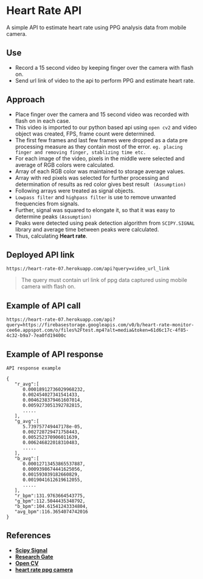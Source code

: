 # Heart Rate API

A simple API to estimate heart rate using PPG analysis data from mobile camera.

## Use 

- Record a 15 second video by keeping finger over the camera with flash on.
- Send url link of video to the api to perform PPG and estimate heart rate.

## Approach

- Place finger over the camera and 15 second video was recorded with flash on in each case.
- This video is imported to our python based api using ```open cv2``` and video object was created, FPS, frame count were determined.
- The first few frames and last few frames were dropped as a data pre processing measure as they contain most of the error.
```eg. placing finger and removing finger, stablizing time etc.```
- For each image of the video, pixels in the middle were selected and average of RGB colors were calculated.
- Array of each RGB color was maintained to storage average values.
- Array with red pixels was selected for further processing and determination of results as red color gives best result `
(Assumption)`
- Following arrays were treated as signal objects.
- `Lowpass filter` and `highpass filter` is use to remove unwanted frequencies from signals.
- Further, signal was squared to elongate it, so that it was easy to determine peaks `(Assumption)`
- Peaks were detected using peak detection algorithm from `SCIPY.SIGNAL` library and average time between peaks were calculated.
- Thus, calculating **Heart rate**.

## Deployed API link
```
https://heart-rate-07.herokuapp.com/api?query=video_url_link
 ```
> The query must contain url link of ppg data captured using mobile camera with flash on.

## Example of API call

```
https://heart-rate-07.herokuapp.com/api?query=https://firebasestorage.googleapis.com/v0/b/heart-rate-monitor-cee6e.appspot.com/o/files%2Ftest.mp4?alt=media&token=61d6c17c-4f85-4c32-b9a7-7ea0fd19400c
```

## Example of API response

```
API response example

{
   "r_avg":[
      0.00018912736029968232,
      0.002454027341541433,
      0.0046238379461607014,
      0.0059273051392782815,
      .....
   ],
   "g_avg":[
      5.739757749447178e-05,
      0.002728729471758443,
      0.005252370906011639,
      0.006246822018310483,
      .....
   ],
   "b_avg":[
      0.00012713453865537887,
      0.0009398674441625056,
      0.001593039182660829,
      0.0019041612619612055,
      .....
   ],
   "r_bpm":131.9763664543775,
   "g_bpm":112.5044435348792,
   "b_bpm":104.61541243334804,
   "avg_bpm":116.3654074742016
}
```
## References

- [**Scipy Signal**](https://docs.scipy.org/doc/scipy/reference/signal.html)
- [**Research Gate**](https://www.researchgate.net/publication/329896875_Image_Analysis_on_Fingertip_Video_To_Obtain_PPG)
- [**Open CV**](https://docs.opencv.org/3.4/d8/dfe/classcv_1_1VideoCapture.html)
- [**heart rate ppg camera**](https://www.researchgate.net/publication/329896875_Image_Analysis_on_Fingertip_Video_To_Obtain_PPG)
